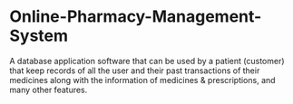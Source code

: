 # Online-Pharmacy-Management-System
   A database application software that can be used by a patient (customer) that keep records of all the user and their past transactions of their medicines along with the information of medicines & prescriptions, and many other features.
